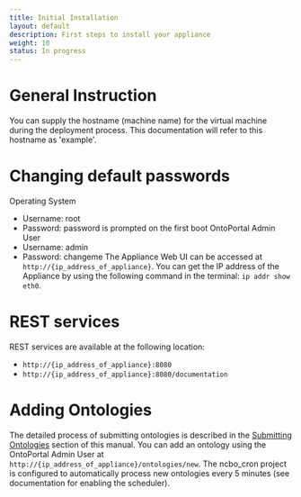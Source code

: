 ```yaml
---
title: Initial Installation
layout: default
description: First steps to install your appliance
weight: 10
status: In progress
---
```


# General Instruction

You can supply the hostname (machine name) for the virtual machine 
during the deployment process. 
This documentation will refer to this hostname as 'example'.

# Changing default passwords

Operating System
* Username: root
* Password: password is prompted on the first boot
OntoPortal Admin User
* Username: admin
* Password: changeme
The Appliance Web UI can be accessed at `http://{ip_address_of_appliance}`. 
You can get the IP address of the Appliance by using the following command 
in the terminal: `ip addr show eth0`.

# REST services

REST services are available at the following location:
* `http://{ip_address_of_appliance}:8080`
* `http://{ip_address_of_appliance}:8080/documentation`

# Adding Ontologies

The detailed process of submitting ontologies is described in the <a href="../../ontologies/submitting_ontologies">Submitting Ontologies</a> section
of this manual.
You can add an ontology using the OntoPortal Admin User at `http://{ip_address_of_appliance}/ontologies/new`.
The ncbo_cron project is configured to automatically process new ontologies every 5 minutes (see documentation for enabling the scheduler). 


